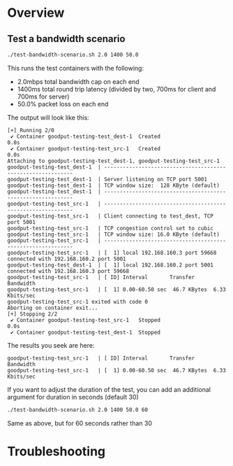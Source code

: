 # Overview

## Test a bandwidth scenario

``` bash
./test-bandwidth-scenario.sh 2.0 1400 50.0  
```

This runs the test containers with the following:

- 2.0mbps total bandwidth cap on each end
- 1400ms total round trip latency (divided by two, 700ms for client and 700ms for server)
- 50.0% packet loss on each end

The output will look like this:

```
[+] Running 2/0
 ✔ Container goodput-testing-test_dest-1  Created                                                                                                                              0.0s 
 ✔ Container goodput-testing-test_src-1   Created                                                                                                                              0.0s 
Attaching to goodput-testing-test_dest-1, goodput-testing-test_src-1
goodput-testing-test_dest-1  | ------------------------------------------------------------
goodput-testing-test_dest-1  | Server listening on TCP port 5001
goodput-testing-test_dest-1  | TCP window size:  128 KByte (default)
goodput-testing-test_dest-1  | ------------------------------------------------------------
goodput-testing-test_src-1   | ------------------------------------------------------------
goodput-testing-test_src-1   | Client connecting to test_dest, TCP port 5001
goodput-testing-test_src-1   | TCP congestion control set to cubic
goodput-testing-test_src-1   | TCP window size: 16.0 KByte (default)
goodput-testing-test_src-1   | ------------------------------------------------------------
goodput-testing-test_src-1   | [  1] local 192.168.160.3 port 59668 connected with 192.168.160.2 port 5001
goodput-testing-test_dest-1  | [  1] local 192.168.160.2 port 5001 connected with 192.168.160.3 port 59668
goodput-testing-test_src-1   | [ ID] Interval       Transfer     Bandwidth
goodput-testing-test_src-1   | [  1] 0.00-60.50 sec  46.7 KBytes  6.33 Kbits/sec
goodput-testing-test_src-1 exited with code 0
Aborting on container exit...
[+] Stopping 2/2
 ✔ Container goodput-testing-test_src-1   Stopped                                                                                                                              0.0s 
 ✔ Container goodput-testing-test_dest-1  Stopped   
```

The results you seek are here:

```
goodput-testing-test_src-1   | [ ID] Interval       Transfer     Bandwidth
goodput-testing-test_src-1   | [  1] 0.00-60.50 sec  46.7 KBytes  6.33 Kbits/sec
```

If you want to adjust the duration of the test, you can add an additional argument for duration in seconds (default 30)

``` bash
./test-bandwidth-scenario.sh 2.0 1400 50.0 60
```

Same as above, but for 60 seconds rather than 30

# Troubleshooting
